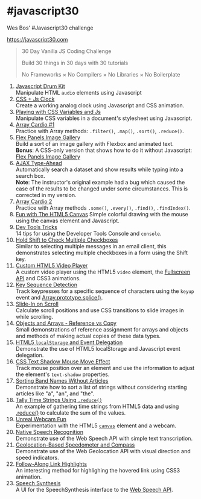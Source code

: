 # \#javascript30
Wes Bos' #Javascript30 challenge

https://javascript30.com

 > 30 Day Vanilla JS Coding Challenge
 >
 > Build 30 things in 30 days with 30 tutorials
 >
 > No Frameworks × No Compilers × No Libraries × No Boilerplate

 1. [Javascript Drum Kit](01_JavascriptDrumKit/)  
 Manipulate HTML `audio` elements using Javascript
 2. [CSS + Js Clock](02_CSS+JsClock/)  
 Create a working analog clock using Javascript and CSS animation.
 3. [Playing with CSS Variables and Js](03_PlayingWithCSSVariablesAndJs/)  
 Manipulate CSS variables in a document's stylesheet using Javascript.
 4. [Array Cardio #1](04_ArrayCardio1/)  
 Practice with Array methods: `.filter()`, `.map()`, `.sort()`, `.reduce()`.
 5. [Flex Panels Image Gallery](05_FlexPanelsImageGallery/)  
 Build a sort of an image gallery with Flexbox and animated text.  
 **Bonus**: A CSS-only version that shows how to do it without Javascript: [Flex Panels Image Gallery](05_FlexPanelsImageGallery_CSS-only/)
 6. [AJAX Type-Ahead](06_AJAXTypeAhead/)  
 Automatically search a dataset and show results while typing into a search box.  
 **Note**: The instructor's original example had a bug which caused the case of the results to be changed under some circumstances. This is corrected in my version.
 7. [Array Cardio 2](07_ArrayCardio2/)  
 Practice with Array methods `.some()`, `.every()`, `.find()`, `.findIndex()`.
 8. [Fun with The HTML5 Canvas](08_FunWithTheHTML5Canvas/)
 Simple colorful drawing with the mouse using the canvas element and Javascript.
 9. [Dev Tools Tricks](09_DevToolsTricks/)  
 14 tips for using the Developer Tools Console and `console`.
 10. [Hold Shift to Check Multiple Checkboxes](10_HoldShiftToCheckMultipleCheckboxes)  
 Similar to selecting multiple messages in an email client, this demonstrates selecting multiple checkboxes in a form using the Shift key.
 11. [Custom HTML5 Video Player](11_CustomHTML5VideoPlayer/)  
 A custom video player using the HTML5 `video` element, the [Fullscreen API](https://developer.mozilla.org/en-US/docs/Web/API/Fullscreen_API) and CSS3 animations.
 12. [Key Sequence Detection](12_KeySequenceDetection/)  
 Track keypresses for a specific sequence of characters using the `keyup` event and [Array.prototype.splice()](https://developer.mozilla.org/en-US/docs/Web/JavaScript/Reference/Global_Objects/Array/splice).
 13. [Slide-In on Scroll](13_SlideInOnScroll/)  
 Calculate scroll positions and use CSS transitions to slide images in while scrolling.
 14. [Objects and Arrays - Reference vs Copy](14_ReferenceVsCopy/)  
 Small demonstrations of reference assignment for arrays and objects and methods of making actual copies of these data types.
 15. [HTML5 `localStorage` and Event Delegation](15_LocalStorageAndEventDelegation/)  
 Demonstrate the use of HTML5 localStorage and Javascript event delegation.
 16. [CSS Text Shadow Mouse Move Effect](16_CSSTextShadowMouseMoveEffect/)  
 Track mouse position over an element and use the information to adjust the element's `text-shadow` properties.
 17. [Sorting Band Names Without Articles](17_SortingBandNamesWithoutArticles/)  
 Demonstrate how to sort a list of strings without considering starting articles like "a", "an", and "the".
 18. [Tally Time Strings Using `.reduce()`](18_TallyStringTimesWithReduce/)  
 An example of gathering time strings from HTML5 data and using [.reduce()](https://developer.mozilla.org/en-US/docs/Web/JavaScript/Reference/Global_Objects/Array/Reduce) to calculate the sum of the values.
 19. [Unreal Webcam Fun](19_UnrealWebcamFun/)  
 Experimentation with the HTML5 [`canvas`](https://developer.mozilla.org/en-US/docs/Web/HTML/Element/canvas) element and a webcam.
 20. [Native Speech Recognition](20_NativeSpeechRecognition/)  
 Demonstrate use of the Web Speech API with simple text transcription.
 21. [Geolocation-Based Speedometer and Compass](21_GeolocationSpeedometerAndCompass/)  
 Demonstrate use of the Web Geolocation API with visual direction and speed indicators.
 22. [Follow-Along Link Highlights](22_FollowAlongLinks/)  
 An interesting method for highlighing the hovered link using CSS3 animation.
 23. [Speech Synthesis](23_SpeechSynthesis/)  
 A UI for the SpeechSynthesis interface to the [Web Speech API](https://developer.mozilla.org/en-US/docs/Web/API/Web_Speech_API).